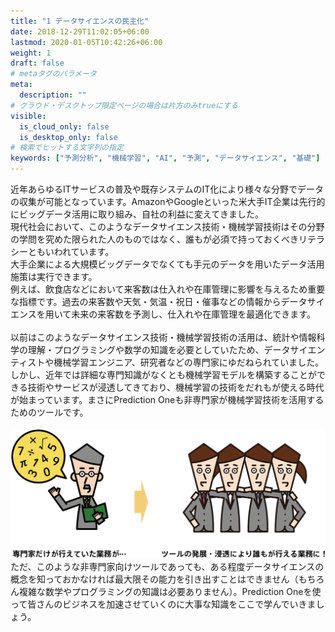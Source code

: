 ```yaml
---
title: "1 データサイエンスの民主化"
date: 2018-12-29T11:02:05+06:00
lastmod: 2020-01-05T10:42:26+06:00
weight: 1
draft: false
# metaタグのパラメータ
meta:
  description: ""
# クラウド・デスクトップ限定ページの場合は片方のみtrueにする
visible:
  is_cloud_only: false
  is_desktop_only: false
# 検索でヒットする文字列の指定
keywords: ["予測分析", "機械学習", "AI", "予測", "データサイエンス", "基礎"]
---
```


<!-- 参考資料 -->
<!-- https://www.stat.go.jp/teacher/dl/pdf/c4learn/materials/fourth/dai1.pdf -->

近年あらゆるITサービスの普及や既存システムのIT化により様々な分野でデータの収集が可能となっています。AmazonやGoogleといった米大手IT企業は先行的にビッグデータ活用に取り組み、自社の利益に変えてきました。<br/>
現代社会において、このようなデータサイエンス技術・機械学習技術はその分野の学問を究めた限られた人のものではなく、誰もが必須で持っておくべきリテラシーともいわれています。<br/>
大手企業による大規模ビッグデータでなくても手元のデータを用いたデータ活用施策は実行できます。<br/>
例えば、飲食店などにおいて来客数は仕入れや在庫管理に影響を与えるため重要な指標です。過去の来客数や天気・気温・祝日・催事などの情報からデータサイエンスを用いて未来の来客数を予測し、仕入れや在庫管理を最適化できます。<br/>
 <br/>
以前はこのようなデータサイエンス技術・機械学習技術の活用は、統計や情報科学の理解・プログラミングや数学の知識を必要としていたため、データサイエンティストや機械学習エンジニア、研究者などの専門家にゆだねられていました。しかし、近年では詳細な専門知識がなくとも機械学習モデルを構築することができる技術やサービスが浸透してきており、機械学習の技術をだれもが使える時代が始まっています。まさにPrediction Oneも非専門家が機械学習技術を活用するためのツールです。<br/>
 <br/>
![](../img/t_slide42.png)
 <br/>
ただ、このような非専門家向けツールであっても、ある程度データサイエンスの概念を知っておかなければ最大限その能力を引き出すことはできません（もちろん複雑な数学やプログラミングの知識は必要ありません）。Prediction Oneを使って皆さんのビジネスを加速させていくのに大事な知識をここで学んでいきましょう。<br/>
